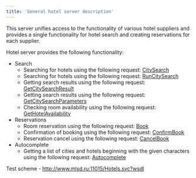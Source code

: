 ```yaml
---
title: 'General hotel server description'
---
```


This server unifies access to the functionality of various hotel suppliers and provides a single functionality for hotel search and creating reservations for each supplier.

Hotel server provides the following functionality:

-   Search
    -   Searching for hotels using the following request: [CitySearch](/hotels/search_hotels/citysearch)
    -   Searching for hotels using the following request: [RunCitySearch](/hotels/search_hotels/runcitysearch)
    -   Getting search results using the following request: [GetCitySearchResult](/hotels/search_hotels/getcitysearchresult)
    -   Getting search results using the following request: [GetCitySearchParameters](/hotels/search_hotels/getcitysearchparameters)
    -   Checking room availability using the following request: [GetHotelAvailability](/hotels/search_hotels/gethotelavailability)
-   Reservations
    -   Room reservation using the following request: [Book](/hotels/book_hotels/bookhotels)
    -   Confirmation of booking using the following request: [ConfirmBook](/hotels/book_hotels/confirmbook)
    -   Reservation cancel using the following request: [CancelBook](/hotels/book_hotels/cancelbookhotels)
-   Autocomplete
    -  Getting a list of cities and hotels beginning with the given characters using the following request: [Autocomplete](/hotels/autocompletehotels)

Test scheme - http://www.mlsd.ru:11015/Hotels.svc?wsdl